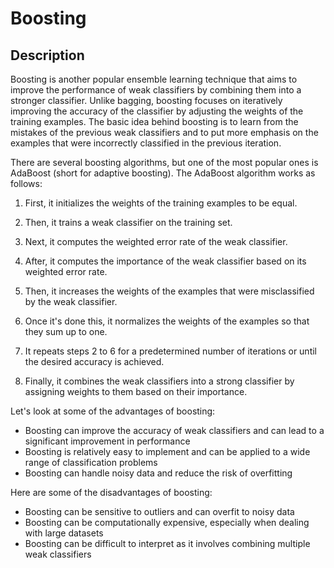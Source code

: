 # Boosting

## Description

Boosting is another popular ensemble learning technique that aims to improve the performance of weak classifiers by combining them into a stronger classifier. Unlike bagging, boosting focuses on iteratively improving the accuracy of the classifier by adjusting the weights of the training examples. The basic idea behind boosting is to learn from the mistakes of the previous weak classifiers and to put more emphasis on the examples that were incorrectly classified in the previous iteration.

There are several boosting algorithms, but one of the most popular ones is AdaBoost (short for adaptive boosting). The AdaBoost algorithm works as follows:

1. First, it initializes the weights of the training examples to be equal.

2. Then, it trains a weak classifier on the training set.

3. Next, it computes the weighted error rate of the weak classifier.

4. After, it computes the importance of the weak classifier based on its weighted error rate.

5. Then, it increases the weights of the examples that were misclassified by the weak classifier.

6. Once it's done this, it normalizes the weights of the examples so that they sum up to one.

7. It repeats steps 2 to 6 for a predetermined number of iterations or until the desired accuracy is achieved.

8. Finally, it combines the weak classifiers into a strong classifier by assigning weights to them based on their importance.

Let's look at some of the advantages of boosting:

- Boosting can improve the accuracy of weak classifiers and can lead to a significant improvement in performance
- Boosting is relatively easy to implement and can be applied to a wide range of classification problems
- Boosting can handle noisy data and reduce the risk of overfitting

Here are some of the disadvantages of boosting:

- Boosting can be sensitive to outliers and can overfit to noisy data
- Boosting can be computationally expensive, especially when dealing with large datasets
- Boosting can be difficult to interpret as it involves combining multiple weak classifiers
